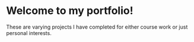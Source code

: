 # Welcome to my portfolio!

These are varying projects I have completed for either course work or just personal interests.
